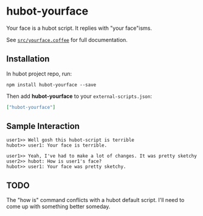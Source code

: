 # hubot-yourface

Your face is a hubot script. It replies with "your face"isms.

See [`src/yourface.coffee`](src/yourface.coffee) for full documentation.

## Installation

In hubot project repo, run:

`npm install hubot-yourface --save`

Then add **hubot-yourface** to your `external-scripts.json`:

```json
["hubot-yourface"]
```

## Sample Interaction

```
user1>> Well gosh this hubot-script is terrible
hubot>> user1: Your face is terrible.
```

```
user1>> Yeah, I've had to make a lot of changes. It was pretty sketchy
user2>> hubot: How is user1's face?
hubot>> user1: Your face was pretty sketchy.
```

## TODO

The "how is" command conflicts with a hubot default script. I'll need to come up with something better someday.

